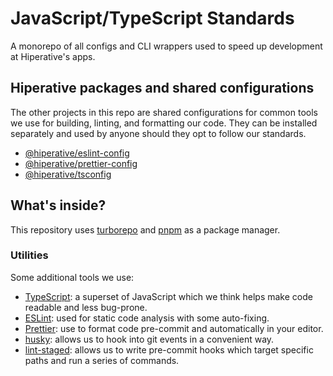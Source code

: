 # JavaScript/TypeScript Standards

A monorepo of all configs and CLI wrappers used to speed up development at
Hiperative's apps.

## Hiperative packages and shared configurations

The other projects in this repo are shared configurations for common tools we
use for building, linting, and formatting our code. They can be installed
separately and used by anyone should they opt to follow our standards.

- [@hiperative/eslint-config](./packages/eslint-config)
- [@hiperative/prettier-config](./packages/prettier-config)
- [@hiperative/tsconfig](./packages/tsconfig)

## What's inside?

This repository uses [turborepo](https://turborepo.org/) and
[pnpm](https://pnpm.io) as a package manager.

### Utilities

Some additional tools we use:

- [TypeScript](https://www.typescriptlang.org/): a superset of JavaScript which
  we think helps make code readable and less bug-prone.
- [ESLint](https://eslint.org/): used for static code analysis with some
  auto-fixing.
- [Prettier](https://prettier.io/): use to format code pre-commit and
  automatically in your editor.
- [husky](https://github.com/typicode/husky): allows us to hook into git events
  in a convenient way.
- [lint-staged](https://github.com/okonet/lint-staged): allows us to write
  pre-commit hooks which target specific paths and run a series of commands.
